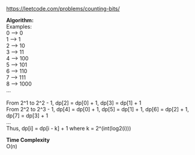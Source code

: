 https://leetcode.com/problems/counting-bits/ <br />

**Algorithm:** <br />
Examples: <br />
0 --> 0 <br />
1 --> 1 <br />
2 --> 10 <br />
3 --> 11 <br />
4 --> 100 <br />
5 --> 101 <br />
6 --> 110 <br />
7 --> 111 <br />
8 --> 1000 <br />
...<br />
<br />
From 2^1 to 2^2 - 1, dp[2] = dp[0] + 1, dp[3] = dp[1] + 1 <br />
From 2^2 to 2^3 - 1, dp[4] = dp[0] + 1, dp[5] = dp[1] + 1, dp[6] = dp[2] + 1, dp[7] = dp[3] + 1 <br />
...<br />
Thus, dp[i] = dp[i - k] + 1 where k = 2^(int(log2(i)))

**Time Complexity** <br />
O(n)
